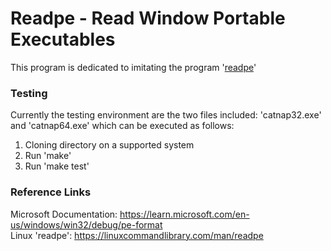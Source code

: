 Readpe - Read Window Portable Executables
=========================================

This program is dedicated to imitating the program '[readpe](https://linuxcommandlibrary.com/man/readpe)'

### Testing
Currently the testing environment are the two files included: 'catnap32.exe' and 'catnap64.exe' which can be executed as follows:
1. Cloning directory on a supported system
2. Run 'make'
3. Run 'make test'

### Reference Links
Microsoft Documentation: https://learn.microsoft.com/en-us/windows/win32/debug/pe-format  <br>
Linux 'readpe':          https://linuxcommandlibrary.com/man/readpe

